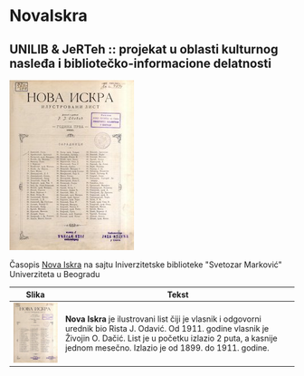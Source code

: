 # NovaIskra
## UNILIB &amp; JeRTeh :: projekat u oblasti kulturnog nasleđa i bibliotečko-informacione delatnosti 
![Diagram](img/nova-iskra.jpg)

Časopis [Nova Iskra](https://pretraziva.rs/pregled/nova-iskra) na sajtu Iniverzitetske biblioteke "Svetozar Marković" Univerziteta u Beogradu


 Slika                     | Tekst                                                                                                                                                                                                                         |
|---------------------------|-------------------------------------------------------------------------------------------------------------------------------------------------------------------------------------------------------------------------------|
| ![Naslovna Nove Iskre](img/nova-iskra.jpg) | **Nova Iskra** je ilustrovani list čiji je vlasnik i odgovorni urednik bio Rista J. Odavić. Od 1911. godine vlasnik je Živojin O. Dačić. List je u početku izlazio 2 puta, a kasnije jednom mesečno. Izlazio je od 1899. do 1911. godine. |
